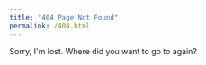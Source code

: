 ```yaml
---
title: "404 Page Not Found"
permalink: /404.html
---
```


Sorry, I'm lost. Where did you want to go to again?